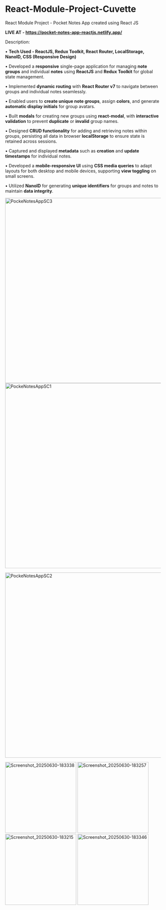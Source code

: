 # React-Module-Project-Cuvette
React Module Project - Pocket Notes App created using React JS

**LIVE AT - https://pocket-notes-app-reactjs.netlify.app/**

Description:

• **Tech Used - ReactJS, Redux Toolkit, React Router, LocalStorage, NanoID, CSS (Responsive Design)**

• Developed a **responsive** single-page application for managing **note groups** and individual **notes** using **ReactJS** and **Redux Toolkit** for global state management.

• Implemented **dynamic routing** with **React Router v7** to navigate between groups and individual notes seamlessly.

• Enabled users to **create unique note groups**, assign **colors**, and generate **automatic display initials** for group avatars.

• Built **modals** for creating new groups using **react-modal**, with **interactive validation** to prevent **duplicate** or **invalid** group names.

• Designed **CRUD functionality** for adding and retrieving notes within groups, persisting all data in browser **localStorage** to ensure state is retained across sessions.

• Captured and displayed **metadata** such as **creation** and **update timestamps** for individual notes.

• Developed a **mobile-responsive UI** using **CSS media queries** to adapt layouts for both desktop and mobile devices, supporting **view toggling** on small screens.

• Utilized **NanoID** for generating **unique identifiers** for groups and notes to maintain **data integrity**.


<img src="https://github.com/user-attachments/assets/a616f662-a030-4543-9f07-a3759b5fa3b9" alt="PockeNotesAppSC3" width="600"/>

<img src="https://github.com/user-attachments/assets/e816a15b-ff6c-4562-bbd5-4e67d820677e" alt="PockeNotesAppSC1" width="600" />

<img src="https://github.com/user-attachments/assets/e7f6b31a-a2aa-4143-83fe-bdf843b316f9" alt="PockeNotesAppSC2" width="600" /> </br>

<img src="https://github.com/user-attachments/assets/f6dcf7c3-1d58-476b-aa3d-1f0cdca21744" alt="Screenshot_20250630-183338" width="230" />

<img src="https://github.com/user-attachments/assets/21c42c3c-713c-4bd2-bf64-762a88768792" alt="Screenshot_20250630-183257" width="230" />

<img src="https://github.com/user-attachments/assets/423ce418-39c2-49ac-8217-0f43b77638ec" alt="Screenshot_20250630-183215" width="230" />

<img src="https://github.com/user-attachments/assets/c927d641-454d-449c-9918-aecb80a2d186" alt="Screenshot_20250630-183346" width="230" />



